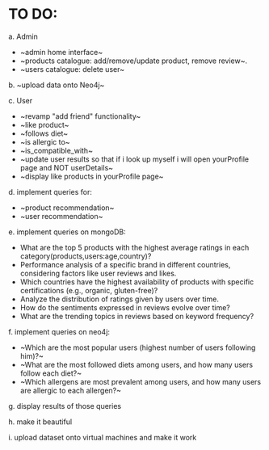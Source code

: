 # TO DO:

a. Admin
- ~admin home interface~
- ~products catalogue: add/remove/update product, remove review~.
- ~users catalogue: delete user~

b. ~upload data onto Neo4j~

c. User
- ~revamp "add friend" functionality~
- ~like product~
- ~follows diet~
- ~is allergic to~
- ~is_compatible_with~ 
- ~update user results so that if i look up myself i will open yourProfile page and NOT userDetails~
- ~display like products in yourProfile page~

d. implement queries for:
- ~product recommendation~
- ~user recommendation~
  
e. implement queries on mongoDB:
- What are the top 5 products with the highest average ratings in each category(products,users:age,country)?
- Performance analysis of a specific brand in different countries, considering factors like user reviews and likes.
- Which countries have the highest availability of products with specific certifications (e.g., organic, gluten-free)?
- Analyze the distribution of ratings given by users over time.
- How do the sentiments expressed in reviews evolve over time?
- What are the trending topics in reviews based on keyword frequency?

f. implement queries on neo4j:
- ~Which are the most popular users (highest number of users following him)?~
- ~What are the most followed diets among users, and how many users follow each diet?~
- ~Which allergens are most prevalent among users, and how many users are allergic to each allergen?~

g. display results of those queries

h. make it beautiful

i. upload dataset onto virtual machines and make it work
